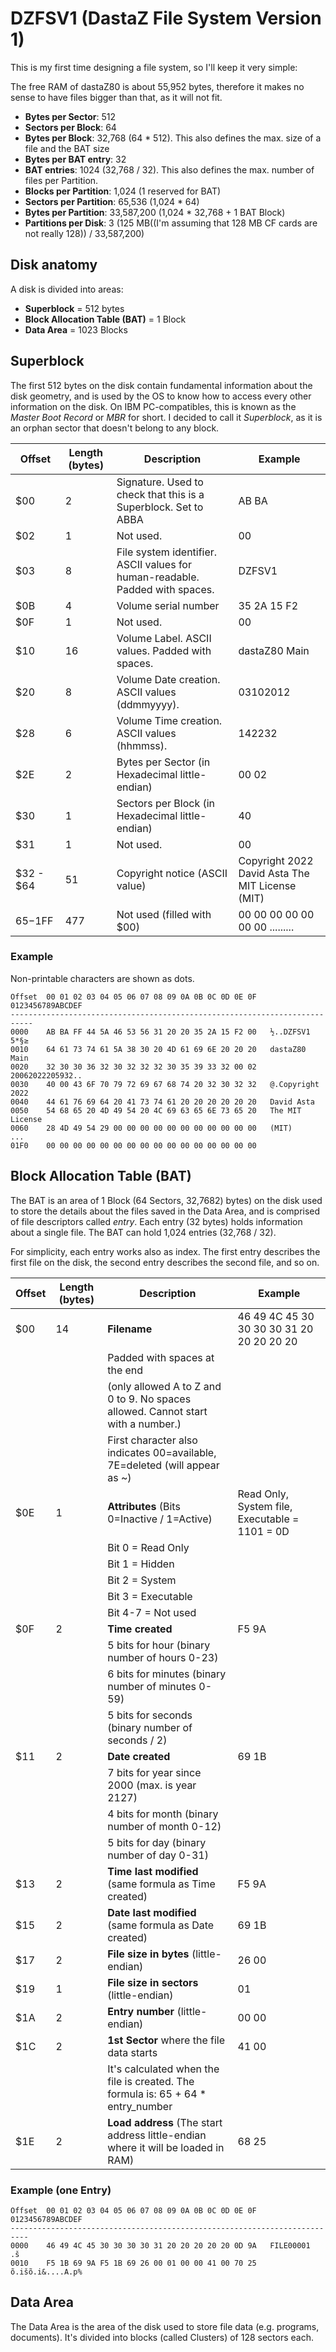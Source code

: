 # DZFSV1 (DastaZ File System Version 1)

This is my first time designing a file system, so I'll keep it very simple:

The free RAM of dastaZ80 is about 55,952 bytes, therefore it makes no sense to have files bigger than that, as it will not fit.

* **Bytes per Sector**: 512
* **Sectors per Block**: 64
* **Bytes per Block**: 32,768 (64 * 512). This also defines the max. size of a file and the BAT size
* **Bytes per BAT entry**: 32
* **BAT entries**: 1024 (32,768 / 32). This also defines the max. number of files per Partition.
* **Blocks per Partition**: 1,024 (1 reserved for BAT)
* **Sectors per Partition**: 65,536 (1,024 * 64)
* **Bytes per Partition**: 33,587,200 (1,024 * 32,768 + 1 BAT Block)
* **Partitions per Disk**: 3 (125 MB((I'm assuming that 128 MB CF cards are not really 128)) / 33,587,200)

## Disk anatomy

A disk is divided into areas:

* **Superblock** = 512 bytes
* **Block Allocation Table (BAT)** = 1 Block
* **Data Area** = 1023 Blocks
  
## Superblock

The first 512 bytes on the disk contain fundamental information about the disk geometry, and is used by the OS to know how to access every other information on the disk. On IBM PC-compatibles, this is known as the *Master Boot Record* or *MBR* for short. I decided to call it *Superblock*, as it is an orphan sector that doesn't belong to any block.

| Offset | Length (bytes) | Description | Example |
| ------ | -------------- | ----------- | ------- |
| $00    | 2              | Signature. Used to check that this is a Superblock. Set to ABBA|AB BA|
| $02    | 1              | Not used.|00|
| $03    | 8              | File system identifier. ASCII values for human-readable. Padded with spaces. | DZFSV1 |
| $0B    | 4              | Volume serial number | 35 2A 15 F2 |
| $0F    | 1              | Not used.|00|
| $10    | 16             | Volume Label. ASCII values. Padded with spaces. | dastaZ80 Main |
| $20    | 8              | Volume Date creation. ASCII values (ddmmyyyy).|03102012|
| $28    | 6              | Volume Time creation. ASCII values (hhmmss).|142232|
| $2E    | 2              | Bytes per Sector (in Hexadecimal little-endian)|00 02|
| $30    | 1              | Sectors per Block (in Hexadecimal little-endian)|40|
| $31    | 1              | Not used.|00|
| $32 - $64 | 51 | Copyright notice (ASCII value) | Copyright 2022  David Asta    The MIT License (MIT)|
| $65-$1FF | 477          | Not used (filled with $00)|00 00 00 00 00 00 00 .........|

### Example

Non-printable characters are shown as dots.

```text
Offset  00 01 02 03 04 05 06 07 08 09 0A 0B 0C 0D 0E 0F   0123456789ABCDEF
---------------------------------------------------------------------------
0000    AB BA FF 44 5A 46 53 56 31 20 20 35 2A 15 F2 00   ½..DZFSV1  5*§≥
0010    64 61 73 74 61 5A 38 30 20 4D 61 69 6E 20 20 20   dastaZ80 Main
0020    32 30 30 36 32 30 32 32 32 30 35 39 33 32 00 02   20062022205932..
0030    40 00 43 6F 70 79 72 69 67 68 74 20 32 30 32 32   @.Copyright 2022
0040    44 61 76 69 64 20 41 73 74 61 20 20 20 20 20 20   David Asta
0050    54 68 65 20 4D 49 54 20 4C 69 63 65 6E 73 65 20   The MIT License
0060    28 4D 49 54 29 00 00 00 00 00 00 00 00 00 00 00   (MIT)
...
01F0    00 00 00 00 00 00 00 00 00 00 00 00 00 00 00 00
```

## Block Allocation Table (BAT)

The BAT is an area of 1 Block (64 Sectors, 32,7682) bytes) on the disk used to store the details about the files saved in the Data Area, and is comprised of file descriptors called *entry*. Each entry (32 bytes) holds information about a single file. The BAT can hold 1,024 entries (32,768 / 32).

For simplicity, each entry works also as index. The first entry describes the first file on the disk, the second entry describes the second file, and so on.

| Offset | Length (bytes) | Description | Example |
| ------ | -------------- | ----------- | ------- |
| $00    | 14  | **Filename** | 46 49 4C 45 30 30 30 30 31 20 20 20 20 20 |
|        |     | Padded with spaces at the end||
|        |     | (only allowed A to Z and 0 to 9. No spaces allowed. Cannot start with a number.)||
|        |     | First character also indicates 00=available, 7E=deleted (will appear as ~)||
| $0E    | 1   | **Attributes** (Bits 0=Inactive / 1=Active) | Read Only, System file, Executable = 1101 = 0D |
|        |     | Bit 0 = Read Only |  |
|        |     | Bit 1 = Hidden |  |
|        |     | Bit 2 = System |  |
|        |     | Bit 3 = Executable |  |
|        |     | Bit 4-7 = Not used|  |
| $0F    | 2   | **Time created** | F5 9A|
|        |     | 5 bits for hour (binary number of hours 0-23)||
|        |     | 6 bits for minutes (binary number of minutes 0-59)||
|        |     | 5 bits for seconds (binary number of seconds / 2)||
| $11    | 2   | **Date created** | 69 1B|
|        |     | 7 bits for year since 2000 (max. is year 2127)||
|        |     | 4 bits for month (binary number of month 0-12)||
|        |     | 5 bits for day (binary number of day 0-31)||
| $13    | 2   | **Time last modified** (same formula as Time created)|F5 9A|
| $15    | 2   | **Date last modified** (same formula as Date created)|69 1B|
| $17    | 2   | **File size in bytes** (little-endian)| 26 00|
| $19    | 1   | **File size in sectors** (little-endian)| 01|
| $1A    | 2   | **Entry number** (little-endian)| 00 00|
| $1C    | 2   | **1st Sector** where the file data starts| 41 00|
|        |     | It's calculated when the file is created. The formula is: 65 + 64 * entry_number ||
| $1E    | 2   | **Load address** (The start address little-endian where it will be loaded in RAM)|68 25|

### Example (one Entry)

```text
Offset  00 01 02 03 04 05 06 07 08 09 0A 0B 0C 0D 0E 0F   0123456789ABCDEF
--------------------------------------------------------------------------
0000    46 49 4C 45 30 30 30 30 31 20 20 20 20 20 0D 9A   FILE00001     .š
0010    F5 1B 69 9A F5 1B 69 26 00 01 00 00 41 00 70 25   õ.išõ.i&....A.p%
```

## Data Area

The Data Area is the area of the disk used to store file data (e.g. programs, documents). It's divided into blocks (called Clusters) of 128 sectors each.
